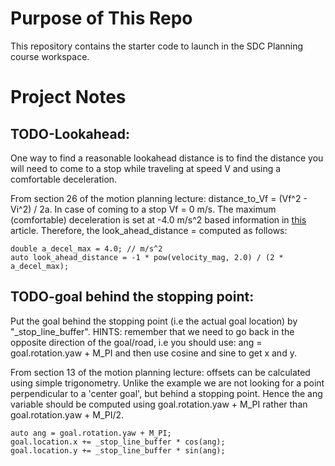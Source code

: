 # Purpose of This Repo

This repository contains the starter code to launch in the SDC Planning course workspace.

# Project Notes

## TODO-Lookahead: 
One way to find a reasonable lookahead distance is to find the distance you will need to come to a stop while traveling at speed V and  using a comfortable deceleration.  

From section 26 of the motion planning lecture: distance_to_Vf = (Vf^2 - Vi^2) / 2a. In case of coming to a stop Vf = 0 m/s. The maximum (comfortable) deceleration is set at -4.0 m/s^2 based information in [this](https://www.ncbi.nlm.nih.gov/pmc/articles/PMC7559987/) article. Therefore, the look_ahead_distance = computed as follows:
```
double a_decel_max = 4.0; // m/s^2 
auto look_ahead_distance = -1 * pow(velocity_mag, 2.0) / (2 * a_decel_max);
```

## TODO-goal behind the stopping point: 
Put the goal behind the stopping point (i.e the actual goal location) by "_stop_line_buffer". HINTS: remember that we need to go back in the opposite direction of the goal/road, i.e you should use: ang = goal.rotation.yaw + M_PI and then use cosine and sine to get x and y.

From section 13 of the motion planning lecture: offsets can be calculated using simple trigonometry. Unlike the example we are not looking for a point perpendicular to a 'center goal', but behind a stopping point. Hence the ang variable should be computed using goal.rotation.yaw + M_PI rather than goal.rotation.yaw + M_PI/2. 
```
auto ang = goal.rotation.yaw + M_PI;
goal.location.x += _stop_line_buffer * cos(ang);
goal.location.y += _stop_line_buffer * sin(ang);
```

